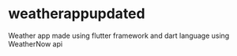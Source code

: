 # weatherappupdated

Weather app made using flutter framework and dart language using WeatherNow api
